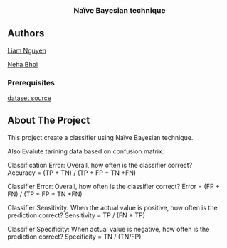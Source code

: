 <br />
<p align="center">

  <h3 align="center">Naïve Bayesian technique</h3>

</p>

## Authors

[Liam Nguyen](https://github.com/liam-nguyen)

[Neha Bhoi](https://github.com/Nehabhoi)

### Prerequisites
[dataset source](https://www.kaggle.com/uciml/pima-indians-diabetes-database )


## About The Project

This project create a classifier using Naïve Bayesian technique.

Also Evalute tarining data based on confusion matrix:

Classification Error: Overall, how often is the classifier correct?  
Accuracy = (TP + TN) / (TP + FP + TN +FN) 

Classifier Error: Overall, how often is the classifier correct? 
Error = (FP + FN) / (TP + FP + TN +FN) 

Classifier Sensitivity: When the actual value is positive, how often is the prediction correct? 
Sensitivity = TP / (FN + TP) 

Classifier Specificity: When actual value is negative, how often is the prediction correct? 
Specificity = TN / (TN/FP) 